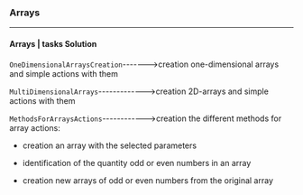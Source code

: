 ### Arrays ###
***
#### Arrays | tasks Solution ####

`OneDimensionalArraysCreation`------->creation one-dimensional arrays and simple actions with them

`MultiDimensionalArrays`------------->creation 2D-arrays and simple actions with them

`MethodsForArraysActions`------------>creation the different methods for array actions:
    
   + creation an array with the selected parameters
    
   + identification of the quantity odd or even numbers in an array
    
   + creation new arrays of odd or even numbers from the original array 
    

